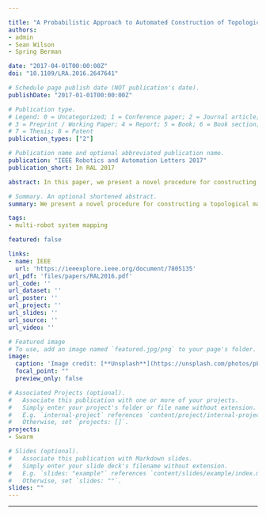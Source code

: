 ```yaml
---

title: "A Probabilistic Approach to Automated Construction of Topological Maps using a Stochastic Robotic Swarm"
authors:
- admin
- Sean Wilson
- Spring Berman

date: "2017-04-01T00:00:00Z"
doi: "10.1109/LRA.2016.2647641"

# Schedule page publish date (NOT publication's date).
publishDate: "2017-01-01T00:00:00Z"

# Publication type.
# Legend: 0 = Uncategorized; 1 = Conference paper; 2 = Journal article;
# 3 = Preprint / Working Paper; 4 = Report; 5 = Book; 6 = Book section;
# 7 = Thesis; 8 = Patent
publication_types: ["2"]

# Publication name and optional abbreviated publication name.
publication: "IEEE Robotics and Automation Letters 2017"
publication_short: In RAL 2017

abstract: In this paper, we present a novel procedure for constructing a topological map of an unknown environment from data collected by a swarm of robots with limited sensing capabilities and no communication or global localization. Topological maps are sparse roadmap representations of environments that can be used to identify collision-free trajectories for robots to navigate through a domain. Our method uses uncertain position data obtained by robots during the course of random exploration to construct a probability function over the explored region that indicates the presence of obstacles. Techniques from topological data analysis, in particular the concept of persistent homology, are applied to the probability map to segment the obstacle regions. Finally, a graph-based wave propagation algorithm is applied to the obstacle-free region to construct the topological map of the domain in the form of an approximate generalized Voronoi diagram. We demonstrate the effectiveness of our approach in a variety of simulated domains and in multirobot experiments on a domain with two obstacles.

# Summary. An optional shortened abstract.
summary: We present a novel procedure for constructing a topological map of an unknown environment from data collected by a swarm of robots with limited sensing capabilities and no communication or global localization.

tags:
- multi-robot system mapping

featured: false

links:
- name: IEEE
  url: 'https://ieeexplore.ieee.org/document/7805135'
url_pdf: 'files/papers/RAL2016.pdf'
url_code: ''
url_dataset: ''
url_poster: ''
url_project: ''
url_slides: ''
url_source: ''
url_video: ''

# Featured image
# To use, add an image named `featured.jpg/png` to your page's folder.
image:
  caption: 'Image credit: [**Unsplash**](https://unsplash.com/photos/pLCdAaMFLTE)'
  focal_point: ""
  preview_only: false

# Associated Projects (optional).
#   Associate this publication with one or more of your projects.
#   Simply enter your project's folder or file name without extension.
#   E.g. `internal-project` references `content/project/internal-project/index.md`.
#   Otherwise, set `projects: []`.
projects:
- Swarm

# Slides (optional).
#   Associate this publication with Markdown slides.
#   Simply enter your slide deck's filename without extension.
#   E.g. `slides: "example"` references `content/slides/example/index.md`.
#   Otherwise, set `slides: ""`.
slides: ""
---
```




---
